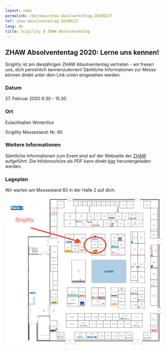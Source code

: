 ```yaml
---
layout: news
permalink: /de/news/zhaw-absolvententag-20200227
ref: zhaw-absolvententag-20200227
lang: de
title: Scigility @ ZHAW Absolvententag
---
```


## ZHAW Absolvententag 2020: Lerne uns kennen!

Scigility ist am diesjährigen ZHAW Absolvententag vertreten - wir freuen uns, dich persönlich kennenzulernen! Sämtliche Informationen zur Messe können direkt unter dem Link unten eingesehen werden.

### Datum
27\. Februar 2020 9:30 - 15:30

### Ort
Eulachhallen Winterthur

Scigility Messestand: Nr. 60

### Weitere Informationen
Sämtliche Informationen zum Event sind auf der Webseite der <a href='https://www.absolvententag.ch/absolvententag-zhaw/'>ZHAW</a> aufgeführt. Die Infobroschüre als PDF kann direkt <a href='https://www.absolvententag.ch/wp-content/uploads/2020/01/f7c6b361e325d8aaf3ff9131c6749cbb53784dbf.pdf'>hier</a> heruntergeladen werden.

### Lageplan
Wir warten am Messestand 60 in der Halle 2 auf dich:

<img src='/assets/img/news/scigility_zhaw_absolvententag_2020.png'>